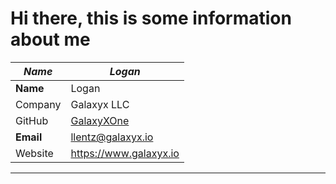 # Hi there, this is some information about me

| _Name_ | _Logan_ |
| ----- | ----- |
| **Name** | Logan |
| Company | Galaxyx LLC | 
| GitHub | [GalaxyXOne](https://www.github.com/galaxyxone)
| **Email** | llentz@galaxyx.io |
| Website | https://www.galaxyx.io |
-----
